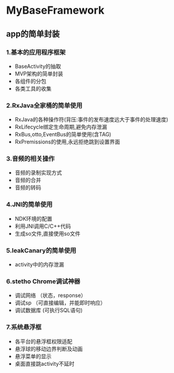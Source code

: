 # MyBaseFramework
## app的简单封装
### 1.基本的应用程序框架
* BaseActivity的抽取
* MVP架构的简单封装
* 各组件的分包
* 各类工具的收集

### 2.RxJava全家桶的简单使用
* RxJava的各种操作符(背压:事件的发布速度远大于事件的处理速度)
* RxLifecycle绑定生命周期,避免内存泄漏
* RxBus,otto,EventBus的简单使用(含TAG)
* RxPremissions的使用,永远拒绝跳到设置界面

### 3.音频的相关操作
* 音频的录制实现方式
* 音频的合并
* 音频的转码

### 4.JNI的简单使用
* NDK环境的配置
* 利用JNI调用C/C++代码
* 生成so文件,直接使用so文件

### 5.leakCanary的简单使用
* activity中的内存泄漏

### 6.stetho Chrome调试神器
* 调试网络 （状态，response）
* 调试sp （可直接编辑，并能即时响应）
* 调试数据库 (可执行SQL语句)

### 7.系统悬浮框
* 各平台的悬浮框权限适配
* 悬浮球的移动边界判断及动画
* 悬浮菜单的显示
* 桌面直接跳activity不延时
